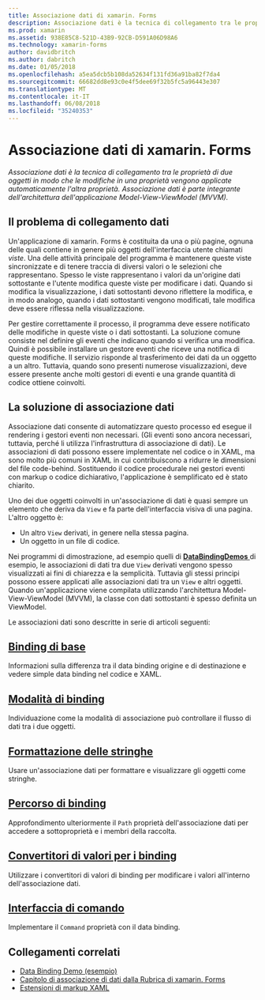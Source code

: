 ```yaml
---
title: Associazione dati di xamarin. Forms
description: Associazione dati è la tecnica di collegamento tra le proprietà di due oggetti in modo che le modifiche in una proprietà vengono applicate automaticamente l'altra proprietà. Associazione dati è parte integrante dell'architettura dell'applicazione Model-View-ViewModel (MVVM).
ms.prod: xamarin
ms.assetid: 938E85C8-521D-43B9-92CB-D591A06D98A6
ms.technology: xamarin-forms
author: davidbritch
ms.author: dabritch
ms.date: 01/05/2018
ms.openlocfilehash: a5ea5dcb5b108da52634f131fd36a91ba82f7da4
ms.sourcegitcommit: 66682dd8e93c0e4f5dee69f32b5fc5a96443e307
ms.translationtype: MT
ms.contentlocale: it-IT
ms.lasthandoff: 06/08/2018
ms.locfileid: "35240353"
---
```

# <a name="xamarinforms-data-binding"></a>Associazione dati di xamarin. Forms

_Associazione dati è la tecnica di collegamento tra le proprietà di due oggetti in modo che le modifiche in una proprietà vengono applicate automaticamente l'altra proprietà. Associazione dati è parte integrante dell'architettura dell'applicazione Model-View-ViewModel (MVVM)._

## <a name="the-data-linking-problem"></a>Il problema di collegamento dati

Un'applicazione di xamarin. Forms è costituita da una o più pagine, ognuna delle quali contiene in genere più oggetti dell'interfaccia utente chiamati *viste*. Una delle attività principale del programma è mantenere queste viste sincronizzate e di tenere traccia di diversi valori o le selezioni che rappresentano. Spesso le viste rappresentano i valori da un'origine dati sottostante e l'utente modifica queste viste per modificare i dati. Quando si modifica la visualizzazione, i dati sottostanti devono riflettere la modifica, e in modo analogo, quando i dati sottostanti vengono modificati, tale modifica deve essere riflessa nella visualizzazione.

Per gestire correttamente il processo, il programma deve essere notificato delle modifiche in queste viste o i dati sottostanti. La soluzione comune consiste nel definire gli eventi che indicano quando si verifica una modifica. Quindi è possibile installare un gestore eventi che riceve una notifica di queste modifiche. Il servizio risponde al trasferimento dei dati da un oggetto a un altro. Tuttavia, quando sono presenti numerose visualizzazioni, deve essere presente anche molti gestori di eventi e una grande quantità di codice ottiene coinvolti.

## <a name="the-data-binding-solution"></a>La soluzione di associazione dati

Associazione dati consente di automatizzare questo processo ed esegue il rendering i gestori eventi non necessari. (Gli eventi sono ancora necessari, tuttavia, perché li utilizza l'infrastruttura di associazione di dati). Le associazioni di dati possono essere implementate nel codice o in XAML, ma sono molto più comuni in XAML in cui contribuiscono a ridurre le dimensioni del file code-behind. Sostituendo il codice procedurale nei gestori eventi con markup o codice dichiarativo, l'applicazione è semplificato ed è stato chiarito.

Uno dei due oggetti coinvolti in un'associazione di dati è quasi sempre un elemento che deriva da `View` e fa parte dell'interfaccia visiva di una pagina. L'altro oggetto è:

- Un altro `View` derivati, in genere nella stessa pagina.
- Un oggetto in un file di codice.

Nei programmi di dimostrazione, ad esempio quelli di [ **DataBindingDemos** ](https://developer.xamarin.com/samples/xamarin-forms/DataBindingDemos/) di esempio, le associazioni di dati tra due `View` derivati vengono spesso visualizzati ai fini di chiarezza e la semplicità. Tuttavia gli stessi principi possono essere applicati alle associazioni dati tra un `View` e altri oggetti. Quando un'applicazione viene compilata utilizzando l'architettura Model-View-ViewModel (MVVM), la classe con dati sottostanti è spesso definita un ViewModel.

Le associazioni dati sono descritte in serie di articoli seguenti:

## <a name="basic-bindingsbasic-bindingsmd"></a>[Binding di base](basic-bindings.md)

Informazioni sulla differenza tra il data binding origine e di destinazione e vedere simple data binding nel codice e XAML.

## <a name="binding-modebinding-modemd"></a>[Modalità di binding](binding-mode.md)

Individuazione come la modalità di associazione può controllare il flusso di dati tra i due oggetti.

## <a name="string-formattingstring-formattingmd"></a>[Formattazione delle stringhe](string-formatting.md)

Usare un'associazione dati per formattare e visualizzare gli oggetti come stringhe.

## <a name="binding-pathbinding-pathmd"></a>[Percorso di binding](binding-path.md)

Approfondimento ulteriormente il `Path` proprietà dell'associazione dati per accedere a sottoproprietà e i membri della raccolta.

## <a name="binding-value-convertersconvertersmd"></a>[Convertitori di valori per i binding](converters.md)

Utilizzare i convertitori di valori di binding per modificare i valori all'interno dell'associazione dati.

## <a name="the-command-interfacecommandingmd"></a>[Interfaccia di comando](commanding.md)

Implementare il `Command` proprietà con il data binding.



## <a name="related-links"></a>Collegamenti correlati

- [Data Binding Demo (esempio)](https://developer.xamarin.com/samples/xamarin-forms/DataBindingDemos/)
- [Capitolo di associazione di dati dalla Rubrica di xamarin. Forms](~/xamarin-forms/creating-mobile-apps-xamarin-forms/summaries/chapter16.md)
- [Estensioni di markup XAML](~/xamarin-forms/xaml/markup-extensions/index.md)
